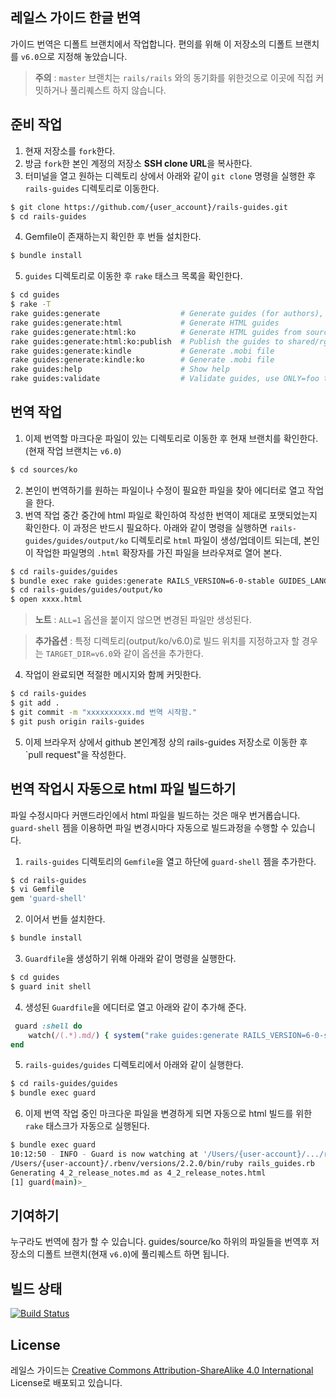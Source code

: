 ## 레일스 가이드 한글 번역

가이드 번역은 디폴트 브랜치에서 작업합니다. 편의를 위해 이 저장소의 디폴트 브랜치를 `v6.0`으로 지정해 놓았습니다.

> **주의** : `master` 브랜치는 `rails/rails` 와의 동기화를 위한것으로 이곳에 직접 커밋하거나 풀리퀘스트 하지 않습니다.

## 준비 작업

1. 현재 저장소를 `fork`한다.
2. 방금 `fork`한 본인 계정의 저장소 **SSH clone URL**을 복사한다.
3. 터미널을 열고 원하는 디렉토리 상에서 아래와 같이 `git clone` 명령을 실행한 후 `rails-guides` 디렉토리로 이동한다.

```bash
$ git clone https://github.com/{user_account}/rails-guides.git
$ cd rails-guides
```

4. Gemfile이 존재하는지 확인한 후 번들 설치한다.

```bash
$ bundle install
```

5.  `guides` 디렉토리로 이동한 후 `rake` 태스크 목록을 확인한다.

```bash
$ cd guides
$ rake -T
rake guides:generate                  # Generate guides (for authors), use ONLY=foo to process just "foo.md"
rake guides:generate:html             # Generate HTML guides
rake guides:generate:html:ko          # Generate HTML guides from source/ko (for RORLAB)
rake guides:generate:html:ko:publish  # Publish the guides to shared/rg (for ROR Lab.)
rake guides:generate:kindle           # Generate .mobi file
rake guides:generate:kindle:ko        # Generate .mobi file
rake guides:help                      # Show help
rake guides:validate                  # Validate guides, use ONLY=foo to process just "foo.html"
```

## 번역 작업

1. 이제 번역할 마크다운 파일이 있는 디렉토리로 이동한 후 현재 브랜치를 확인한다. (현재 작업 브랜치는 `v6.0`)

```bash
$ cd sources/ko
```

2. 본인이 번역하기를 원하는 파일이나 수정이 필요한 파일을 찾아 에디터로 열고 작업을 한다.
3. 번역 작업 중간 중간에 html 파일로 확인하여 작성한 번역이 제대로 포맷되었는지 확인한다. 이 과정은 반드시 필요하다. 아래와 같이 명령을 실행하면 `rails-guides/guides/output/ko` 디렉토리로 `html` 파일이 생성/업데이트 되는데, 본인이 작업한 파일명의 `.html` 확장자를 가진 파일을 브라우져로 열어 본다.

```bash
$ cd rails-guides/guides
$ bundle exec rake guides:generate RAILS_VERSION=6-0-stable GUIDES_LANGUAGE=ko [ALL=1]
$ cd rails-guides/guides/output/ko
$ open xxxx.html
```

> **노트** : `ALL=1` 옵션을 붙이지 않으면 변경된 파일만 생성된다.

> **추가옵션** : 특정 디렉토리(output/ko/v6.0)로 빌드 위치를 지정하고자 할 경우는 `TARGET_DIR=v6.0`와 같이 옵션을 추가한다.

4. 작업이 완료되면 적절한 메시지와 함께 커밋한다.

```bash
$ cd rails-guides
$ git add .
$ git commit -m "xxxxxxxxxx.md 번역 시작함."
$ git push origin rails-guides
```

5. 이제 브라우저 상에서 github 본인계정 상의 rails-guides 저장소로 이동한 후 `pull request"을 작성한다.

## 번역 작업시 자동으로 html 파일 빌드하기

파일 수정시마다 커맨드라인에서 html 파일을 빌드하는 것은 매우 번거롭습니다. `guard-shell` 젬을 이용하면 파일 변경시마다 자동으로 빌드과정을 수행할 수 있습니다.

1. `rails-guides` 디렉토리의 `Gemfile`을 열고 하단에 `guard-shell` 젬을 추가한다.

```bash
$ cd rails-guides
$ vi Gemfile
gem 'guard-shell'
```

2. 이어서 번들 설치한다.

```bash
$ bundle install
```

3. `Guardfile`을 생성하기 위해 아래와 같이 명령을 실행한다.

```bash
$ cd guides
$ guard init shell
```

4.  생성된 `Guardfile`을 에디터로 열고 아래와 같이 추가해 준다.

```ruby
 guard :shell do
    watch(/(.*).md/) { system("rake guides:generate RAILS_VERSION=6-0-stable GUIDES_LANGUAGE=ko")}
end
```

5. `rails-guides/guides` 디렉토리에서 아래와 같이 실행한다.

```bash
$ cd rails-guides/guides
$ bundle exec guard
```

6. 이제 번역 작업 중인 마크다운 파일을 변경하게 되면 자동으로 html 빌드를 위한 `rake` 태스크가 자동으로 실행된다.

```bash
$ bundle exec guard
10:12:50 - INFO - Guard is now watching at '/Users/{user-account}/.../rails-guides/guides'
/Users/{user-account}/.rbenv/versions/2.2.0/bin/ruby rails_guides.rb
Generating 4_2_release_notes.md as 4_2_release_notes.html
[1] guard(main)>_
```

## 기여하기

누구라도 번역에 참가 할 수 있습니다. guides/source/ko 하위의 파일들을 번역후 저장소의 디폴트 브랜치(현재 `v6.0`)에 풀리퀘스트 하면 됩니다.

## 빌드 상태

[![Build Status](https://travis-ci.org/rorlakr/rails-guides.svg?branch=guides-ko)](https://travis-ci.org/rorlakr/rails-guides)

## License

레일스 가이드는 [Creative Commons Attribution-ShareAlike 4.0 International](https://creativecommons.org/licenses/by-sa/4.0/) License로 배포되고 있습니다.

